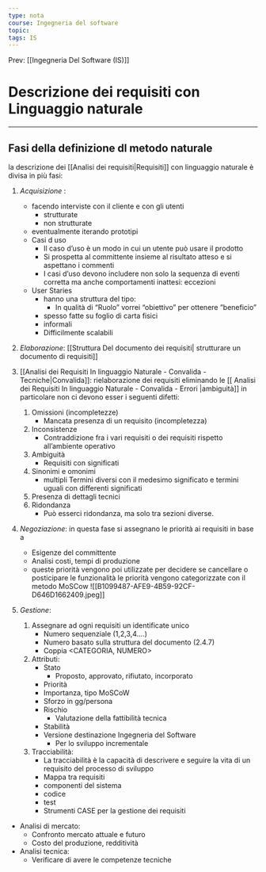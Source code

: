 ```yaml
---
type: nota
course: Ingegneria del software
topic: 
tags: IS
---
```


Prev: [[Ingegneria Del Software (IS)]]

# Descrizione dei requisiti con Linguaggio naturale
---

## Fasi della definizione dl metodo naturale 
la descrizione  dei [[Analisi dei requisiti|Requisiti]] con linguaggio naturale è divisa in più fasi: 
1. _Acquisizione_ : 
	-  facendo interviste con il cliente e con gli utenti 
		- strutturate 
		- non strutturate
	- eventualmente iterando prototipi 
	- Casi d uso 
		- Il caso d’uso è un modo in cui un utente può usare il prodotto 
		- Si prospetta al committente insieme al risultato atteso  e si aspettano i commenti 
		- I casi d’uso  devono includere non solo la sequenza di eventi corretta ma anche comportamenti inattesi: eccezioni 
	- User Staries 
		- hanno una struttura del tipo:
			- In qualità di “Ruolo” vorrei “obiettivo”  per ottenere ”beneficio”
		- spesso fatte su foglio di carta fisici 
		- informali
		- Difficilmente scalabili

1. _Elaborazione_: [[Struttura Del documento dei requisiti| strutturare un documento di requisiti]] 
2. [[Analisi dei Requisiti  In linguaggio Naturale - Convalida - Tecniche|Convalida]]: rielaborazione dei requisiti eliminando le  [[ Analisi dei Requisiti  In linguaggio Naturale - Convalida - Errori |ambiguità]]  in particolare non ci devono esser i seguenti difetti:
	1. Omissioni (incompletezze)
		 - Mancata presenza di un requisito (incompletezza)
	 2. Inconsistenze 
		 - Contraddizione fra i vari requisiti o dei requisiti rispetto all’ambiente operativo 
	 3. Ambiguità
		 - Requisiti con significati 
	 4. Sinonimi  e omonimi 
		 - multipli Termini diversi con il medesimo significato e termini uguali con differenti significati 
	 5. Presenza di dettagli tecnici
	 6. Ridondanza 
		 - Può esserci ridondanza, ma solo tra sezioni diverse.
3. _Negoziazione_: in questa fase si assegnano le priorità ai requisiti in base a 
	- Esigenze del committente
	- Analisi costi, tempi di produzione
	- queste priorità vengono poi utilizzate per decidere se cancellare o posticipare le funzionalità 
	le priorità vengono categorizzate con il metodo MoSCow
	![[B1099487-AFE9-4B59-92CF-D646D1662409.jpeg]]

5. _Gestione_: 
	1. Assegnare ad ogni requisiti un identificate unico
		- Numero sequenziale  (1,2,3,4....) 
		- Numero basato sulla struttura del documento (2.4.7) 
		- Coppia <CATEGORIA, NUMERO>
	2. Attributi:
		- Stato 
			- Proposto, approvato, rifiutato, incorporato 
		- Priorità 
		- Importanza, tipo MoSCoW 
		- Sforzo in gg/persona
		- Rischio 
			- Valutazione della fattibilità tecnica
		- Stabilità 
		- Versione destinazione Ingegneria del Software 
			- Per lo sviluppo incrementale
	3.  Tracciabilità:
		- La tracciabilità è la capacità di descrivere e seguire la vita di un requisito del processo di sviluppo
		- Mappa tra requisiti 
		- componenti del sistema
		- codice
		- test
		- Strumenti CASE per la gestione dei requisiti 


- Analisi di mercato:
	- Confronto mercato attuale e futuro 
	- Costo del produzione, redditività 
- Analisi tecnica:
	- Verificare di avere le competenze tecniche 


